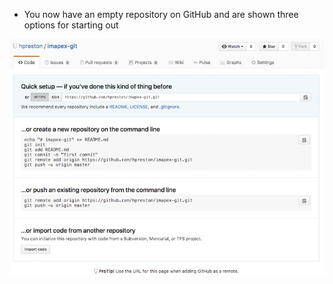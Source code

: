 
* You now have an empty repository on GitHub and are shown three options for starting out

![](images/github-new-repo3.jpg)

